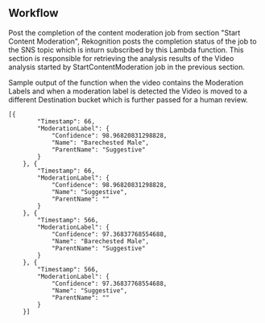 ## **Workflow**



Post the completion of the content moderation job from section "Start Content Moderation", Rekognition posts the completion status of the job to the SNS topic which is inturn subscribed by this Lambda function. This section is responsible for retrieving the analysis results of the Video analysis started by StartContentModeration job in the previous section.

Sample output of the function when the video contains the Moderation Labels and when a moderation label is detected the Video is moved to a different Destination bucket which is further passed for a human review.

```
[{
		"Timestamp": 66,
		"ModerationLabel": {
			"Confidence": 98.96820831298828,
			"Name": "Barechested Male",
			"ParentName": "Suggestive"
		}
	}, {
		"Timestamp": 66,
		"ModerationLabel": {
			"Confidence": 98.96820831298828,
			"Name": "Suggestive",
			"ParentName": ""
		}
	}, {
		"Timestamp": 566,
		"ModerationLabel": {
			"Confidence": 97.36837768554688,
			"Name": "Barechested Male",
			"ParentName": "Suggestive"
		}
	}, {
		"Timestamp": 566,
		"ModerationLabel": {
			"Confidence": 97.36837768554688,
			"Name": "Suggestive",
			"ParentName": ""
		}
	}]
```
